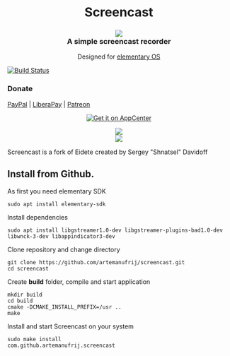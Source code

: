 <div>
  <h1 align="center">Screencast</h1>
  <h3 align="center"><img src="data/icons/64/com.github.artemanufrij.screencast.svg"/><br>A simple screencast recorder</h3>
  <p align="center">Designed for <a href="https://elementary.io">elementary OS</p>
</div>

[![Build Status](https://travis-ci.org/artemanufrij/screencast.svg?branch=master)](https://travis-ci.org/artemanufrij/screencast)

### Donate
<a href="https://www.paypal.me/ArtemAnufrij">PayPal</a> | <a href="https://liberapay.com/Artem/donate">LiberaPay</a> | <a href="https://www.patreon.com/ArtemAnufrij">Patreon</a>

<p align="center">
  <a href="https://appcenter.elementary.io/com.github.artemanufrij.screencast">
    <img src="https://appcenter.elementary.io/badge.svg" alt="Get it on AppCenter">
  </a>
</p>
<p align="center">
  <img src="screenshots/Screenshot.png"/><br/>
  <img src="screenshots/Screenshot_Recording.png"/>
</p>
<p>Screencast is a fork of Eidete created by Sergey "Shnatsel" Davidoff</p>

## Install from Github.

As first you need elementary SDK
```
sudo apt install elementary-sdk
```

Install dependencies
```
sudo apt install libgstreamer1.0-dev libgstreamer-plugins-bad1.0-dev libwnck-3-dev libappindicator3-dev
```

Clone repository and change directory
```
git clone https://github.com/artemanufrij/screencast.git
cd screencast
```

Create **build** folder, compile and start application
```
mkdir build
cd build
cmake -DCMAKE_INSTALL_PREFIX=/usr ..
make
```

Install and start Screencast on your system
```
sudo make install
com.github.artemanufrij.screencast
```
